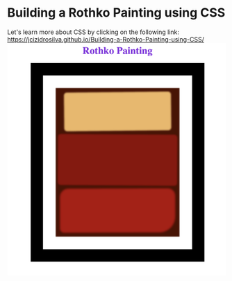 # Building a Rothko Painting using CSS
 Let's learn more about CSS by clicking on the following link: 
 https://jcizidrosilva.github.io/Building-a-Rothko-Painting-using-CSS/
 <img src="images/1.png">
